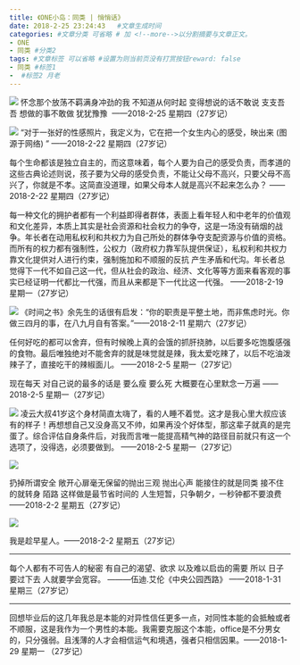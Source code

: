 ```yaml
---
title: 《ONE小岛：同类 | 悄悄话》
date: 2018-2-25 23:24:43   #文章生成时间
categories: #文章分类 可省略 # 加 <!--more-->以分割摘要与文章正文。
- ONE
- 同类 #分类2
tags: #文章标签 可以省略 #设置为则当前页没有打赏按钮reward: false
- 同类 #标签1
-  #标签2 月老
---
```

![](https://i.imgur.com/rj34Fgu.jpg)
怀念那个放荡不羁满身冲劲的我
不知道从何时起
变得想说的话不敢说
支支吾吾
想做的事不敢做
犹犹豫豫 ​​​​
——2018-2-25 星期四（27岁记）

![](https://i.imgur.com/4TRmApZ.jpg)
“对于一张好的性感照片，我定义为，它在把一个女生内心的感受，映出来 (图源于网络) ​​​​”
——2018-2-22 星期四（27岁记）

<!--more-->

每个生命都该是独立自主的，而这意味着，每个人要为自己的感受负责，而孝道的这些古典论述则说，孩子要为父母的感受负责，不能让父母不高兴，只要父母不高兴了，你就是不孝。这简直没道理，如果父母本人就是高兴不起来怎么办？
——2018-2-22 星期四（27岁记）

每一种文化的拥护者都有一个利益即得者群体，表面上看年轻人和中老年的价值观和文化差异，本质上其实是社会资源和社会权力的争夺，这是一场没有硝烟的战争。年长者在动用私权利和共权力为自己所处的群体争夺支配资源与价值的资格。而所有的权力都有强制性，公权力（政府权力靠军队提供保证），私权利和共权力靠文化提供对人进行约束，强制施加和不顺服的反抗 产生矛盾和代沟。年长者总觉得下一代不如自己这一代，但从社会的政治、经济、文化等等方面来看客观的事实已经证明一代都比一代强，而且从来都是下一代比这一代强。
——2018-2-19 星期一（27岁记）


![](https://i.imgur.com/lin3cY5.jpg)
《时间之书》余先生的话很有启发：“你的职责是平整土地，而非焦虑时光。你做三四月的事，在八九月自有答案。” ​​​ 
——2018-2-11 星期六（27岁记）​​​​

任何好吃的都可以舍弃，但有时候晚上真的会饿的抓肝挠肺，以后要多吃饱腹感强的食物。最后唯独绝对不能舍弃的就是味觉就是辣，我太爱吃辣了，以后不吃油泼辣子了，直接吃干的辣椒面儿。
——2018-2-5 星期一（27岁记）

现在每天
对自己说的最多的话是
要么瘦
要么死
大概要在心里默念一万遍
——2018-2-5 星期一（27岁记）

![](https://i.imgur.com/YPSGcGi.jpg)
凌云大叔41岁这个身材简直太嗨了，看的人睡不着觉。这才是我心里大叔应该有的样子！再想想自己又没身高又不帅，如果再没个好体型，那这辈子就真的是完蛋了。综合评估自身条件后，对我而言唯一能提高精气神的路径目前就只有这一个选项了，没得选，必须要做到。
——2018-2-5 星期一（27岁记）


![](https://i.imgur.com/HuyifUb.jpg)

扔掉所谓安全
敞开心扉毫无保留的抛出三观
抛出心声
能接住的就是同类
接不住的就转身 陌路
这样做是最节省时间的
人生短暂，只争朝夕，一秒钟都不要浪费
——2018-2-2 星期五（27岁记）


![](https://i.imgur.com/LBLXuJ3.jpg)

我是趁早星人。——2018-2-2 星期五（27岁记）

----------
每个人都有不可告人的秘密
有自己的渴望、欲求
以及难以启齿的需要
所以
日子要过下去
人就要学会宽容。
———伍迪.艾伦《中央公园西路》
——2018-1-31 星期三（27岁记）

----------

回想毕业后的这几年我总是本能的对异性信任更多一点，对同性本能的会抵触或者不顺服，这是我作为一个男性的本能。我需要克服这个本能，office是不分男女的，只分强弱。且浅薄的人才会相信运气和境遇，强者只相信因果。——2018-1-29 星期一 （27岁记）











